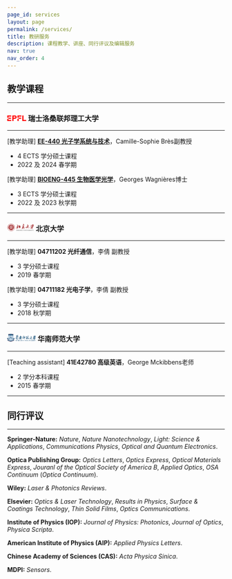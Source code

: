 ```yaml
---
page_id: services
layout: page
permalink: /services/
title: 教研服务
description: 课程教学、讲座、同行评议及编辑服务
nav: true
nav_order: 4
---
```


## 教学课程

---

### <img src="/assets/img/EPFL.png" style="height: 0.8em; "> 瑞士洛桑联邦理工大学

---

[教学助理] [**EE-440 光子学系统与技术**](https://edu.epfl.ch/coursebook/en/photonic-systems-and-technology-EE-440)，Camille-Sophie Brès副教授

- 4 ECTS 学分硕士课程
- 2022 及 2024 春学期

[教学助理] [**BIOENG-445 生物医学光学**](https://edu.epfl.ch/coursebook/en/biomedical-optics-BIOENG-445)，Georges Wagnières博士

- 3 ECTS 学分硕士课程
- 2022 及 2023 秋学期

---

### <img src="/assets/img/PKU.png" style="height: 1.1em; "> 北京大学

---

[教学助理] **04711202 光纤通信**，李倩 副教授

- 3 学分硕士课程
- 2019 春学期

[教学助理] **04711182 光电子学**，李倩 副教授

- 3 学分硕士课程
- 2018 秋学期

---

### <img src="/assets/img/SCNU.png" style="height: 1.1em; "> 华南师范大学

---

[Teaching assistant] **41E42780 高级英语**，George Mckibbens老师

- 2 学分本科课程
- 2015 春学期

---

## 同行评议

---

**Springer-Nature:** *Nature*, *Nature Nanotechnology*, *Light: Science & Applications*, *Communications Physics*, *Optical and Quantum Electronics*.

**Optica Publishing Group:** *Optics Letters*, *Optics Express*, *Optical Materials Express*, *Jouranl of the Optical Society of America B*, *Applied Optics*, *OSA Continuum* (*Optica Continuum*).

**Wiley:** *Laser & Photonics Reviews*.

**Elsevier:** *Optics & Laser Technology*, *Results in Physics*, *Surface & Coatings Technology*, *Thin Solid Films*, *Optics Communications*.

**Institute of Physics (IOP):** *Journal of Physics: Photonics*, *Journal of Optics*, *Physica Scripta*.

**American Institute of Physics (AIP):** *Applied Physics Letters*.

**Chinese Academy of Sciences (CAS):** *Acta Physica Sinica*.

**MDPI:** *Sensors*.